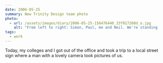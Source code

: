 ```yaml
---
date: 2006-05-25
summary: New Trinity Design team photo
photo:
  - url: /assets/images/diary/2006-05-25-156476440_33f017208d_o.jpg
    alt: "From left to right: Simon, Paul, me and Neil. We're standing in front of a sign that reads “Welcome to Staffordshire, the creative county”."
tags:
  - work
---
```

Today, my colleges and I got out of the office and took a trip to a local street sign where a man with a lovely camera took pictures of us.